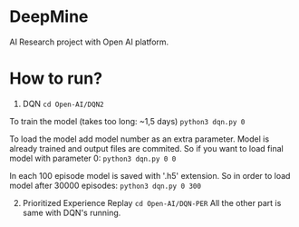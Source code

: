 # DeepMine
AI Research project with Open AI platform.

# How to run?

1. DQN
```cd Open-AI/DQN2```

To train the model (takes too long: ~1,5 days)
```python3 dqn.py 0```

To load the model add model number as an extra parameter. Model is already trained and output files are commited. So if you want to load final model with parameter 0:
```python3 dqn.py 0 0```

In each 100 episode model is saved with '.h5' extension. So in order to load model after 30000 episodes:
```python3 dqn.py 0 300```

2. Prioritized Experience Replay
```cd Open-AI/DQN-PER```
  All the other part is same with DQN's running.
